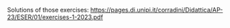 Solutions of those exercises: https://pages.di.unipi.it/corradini/Didattica/AP-23/ESER/01/exercises-1-2023.pdf